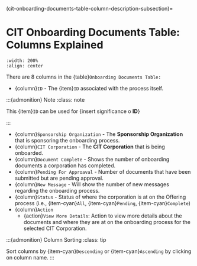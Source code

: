
(cit-onboarding-documents-table-column-description-subsection)=
# CIT Onboarding Documents Table: Columns Explained



```{lazyfigure} ../../../_static/solo_app/Document/CITCorpOnboarding/cit-corporation-onboarding-documents-column-names.webp
:width: 200%
:align: center
```

There are 8 columns in the {table}`Onboarding Documents Table:`

- {column}`ID` - The {item}`ID` associated with the process itself.

:::{admonition} Note
:class: note

This {item}`ID` can be used for {insert significance o **ID**}

:::

- {column}`Sponsorship Organization` - The **Sponsorship Organization** that is sponsoring the onboarding process.
- {column}`CIT Corporation`  - The **CIT Corporation** that is being onboarded.
- {column}`Document Complete` - Shows the number of onboarding documents a corporation has completed.
- {column}`Pending For Approaval` - Number of documents that have been submitted but are pending approval.
- {column}`New Message` - Will show the number of new messages regarding the onboarding process.
- {column}`Status` -  Status of where the corporation is at on the Offering process (i.e., {item-cyan}`All`, {item-cyan}`Pending`, {item-cyan}`Complete`)
- {column}`Action` 
  - {action}`View More Details`: Action to view more details about the documents and where they are at on the onboarding process for the selected CIT Corporation.

:::{admonition} Column Sorting
:class: tip

Sort columns by {item-cyan}`Descending` or {item-cyan}`Ascending` by clicking on column name.
:::

